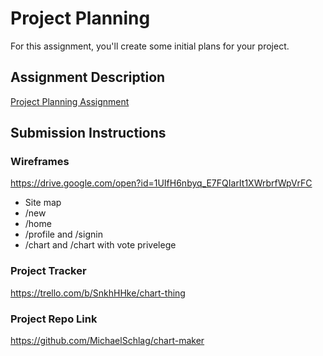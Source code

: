 # Project Planning
For this assignment, you'll create some initial plans for your project.

## Assignment Description
[Project Planning Assignment](https://education.launchcode.org/liftoff/modules/assignments/project-planning)

## Submission Instructions

### Wireframes

https://drive.google.com/open?id=1UIfH6nbyq_E7FQIarIt1XWrbrfWpVrFC
- Site map
- /new
- /home
- /profile and /signin
- /chart and /chart with vote privelege

### Project Tracker

https://trello.com/b/SnkhHHke/chart-thing

### Project Repo Link

https://github.com/MichaelSchlag/chart-maker
